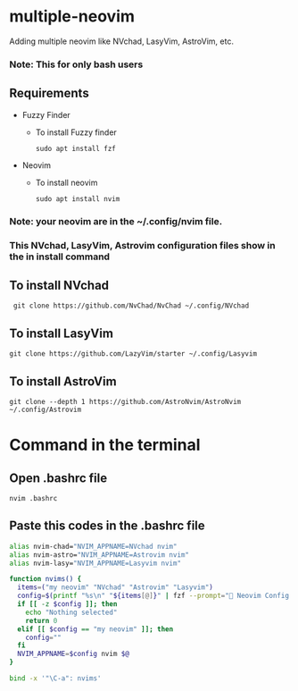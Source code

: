 # multiple-neovim
Adding multiple neovim like NVchad, LasyVim, AstroVim, etc.

### Note: This for only bash users

## Requirements
* Fuzzy Finder
  * To install Fuzzy finder
    ```
    sudo apt install fzf
    ```

* Neovim
  * To install neovim
    ```
    sudo apt install nvim 
    ```
### Note: your neovim are in the ~/.config/nvim file.
### This NVchad, LasyVim, Astrovim configuration files show in the in install command
## To install NVchad
```
 git clone https://github.com/NvChad/NvChad ~/.config/NVchad
```
## To install LasyVim
```
git clone https://github.com/LazyVim/starter ~/.config/Lasyvim
```

## To install AstroVim
```
git clone --depth 1 https://github.com/AstroNvim/AstroNvim ~/.config/Astrovim
```
# Command in the terminal

## Open .bashrc file
```
nvim .bashrc
```
## Paste this codes in the .bashrc file
```bash
alias nvim-chad="NVIM_APPNAME=NVchad nvim"
alias nvim-astro="NVIM_APPNAME=Astrovim nvim"
alias nvim-lasy="NVIM_APPNAME=Lasyvim nvim"

function nvims() {
  items=("my neovim" "NVchad" "Astrovim" "Lasyvim")
  config=$(printf "%s\n" "${items[@]}" | fzf --prompt=" Neovim Config >>" --height=50% --layout=reverse --border --exit-0)
  if [[ -z $config ]]; then
    echo "Nothing selected"
    return 0
  elif [[ $config == "my neovim" ]]; then
    config=""
  fi
  NVIM_APPNAME=$config nvim $@
}

bind -x '"\C-a": nvims'
```

